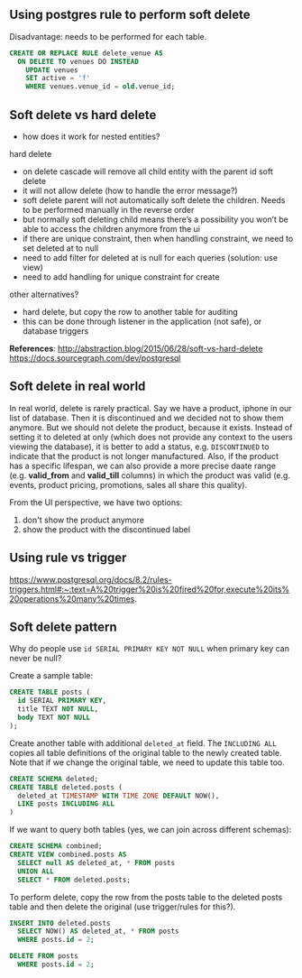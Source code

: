 ## Using postgres rule to perform soft delete

Disadvantage: needs to be performed for each table.

```sql
CREATE OR REPLACE RULE delete_venue AS
  ON DELETE TO venues DO INSTEAD
    UPDATE venues
    SET active = 'f'
    WHERE venues.venue_id = old.venue_id;
```



## Soft delete vs hard delete
- how does it work for nested entities?

hard delete
- on delete cascade will remove all child entity with the parent id
soft delete
- it will not allow delete (how to handle the error message?)
- soft delete parent will not automatically soft delete the children. Needs to be performed manually in the reverse order
- but normally soft deleting child means there’s a possibility you won’t be able to access the children anymore from the ui
- if there are unique constraint, then when handling constraint, we need to set deleted at to null
- need to add filter for deleted at is null for each queries (solution: use view)
- need to add handling for unique constraint for create

other alternatives?
- hard delete, but copy the row to another table for auditing
- this can be done through listener in the application (not safe), or database triggers


**References**:
http://abstraction.blog/2015/06/28/soft-vs-hard-delete
https://docs.sourcegraph.com/dev/postgresql


## Soft delete in real world

In real world, delete is rarely practical. Say we have a product, iphone in our list of database. Then it is discontinued and we decided not to show them anymore. But we should not delete the product, because it exists. Instead of setting it to deleted at only (which does not provide any context to the users viewing the database), it is better to add a status, e.g. `DISCONTINUED` to indicate that the product is not longer manufactured. Also, if the product has a specific lifespan, we can also provide a more precise daate range (e.g. **valid_from** and **valid_till** columns) in which the product was valid (e.g. events, product pricing, promotions, sales all share this quality). 

From the UI perspective, we have two options:

1. don't show the product anymore
2. show the product with the discontinued label


## Using rule vs trigger

https://www.postgresql.org/docs/8.2/rules-triggers.html#:~:text=A%20trigger%20is%20fired%20for,execute%20its%20operations%20many%20times.


## Soft delete pattern

Why do people use `id SERIAL PRIMARY KEY NOT NULL` when primary key can never be null?

Create a sample table:
```sql
CREATE TABLE posts (
  id SERIAL PRIMARY KEY,
  title TEXT NOT NULL,
  body TEXT NOT NULL
);
```

Create another table with additional `deleted_at` field.
The `INCLUDING ALL` copies all table definitions of the original table to the newly created table. Note that if we change the original table, we need to update this table too.
```sql
CREATE SCHEMA deleted;
CREATE TABLE deleted.posts (
  deleted_at TIMESTAMP WITH TIME ZONE DEFAULT NOW(),
  LIKE posts INCLUDING ALL
)
```

If we want to query both tables (yes, we can join across different schemas):

```sql
CREATE SCHEMA combined;
CREATE VIEW combined.posts AS 
  SELECT null AS deleted_at, * FROM posts
  UNION ALL
  SELECT * FROM deleted.posts;
```


To perform delete, copy the row from the posts table to the deleted posts table and then delete the original (use trigger/rules for this?).

```sql
INSERT INTO deleted.posts
  SELECT NOW() AS deleted_at, * FROM posts
  WHERE posts.id = 2;

DELETE FROM posts
  WHERE posts.id = 2;
```
